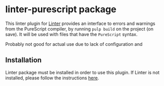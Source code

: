 # linter-purescript package

This linter plugin for [Linter](https://github.com/AtomLinter/Linter) provides an interface to errors and warnings from the PureScript compiler, by running `pulp build` on the project (on save). It will be used with files that have the `PureScript` syntax.

Probably not good for actual use due to lack of configuration and 

## Installation
Linter package must be installed in order to use this plugin. If Linter is not installed, please follow the instructions [here](https://github.com/AtomLinter/Linter).
